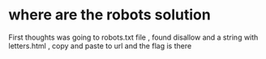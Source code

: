 # where are the robots solution

First thoughts was going to robots.txt file , found disallow and a string with letters.html , copy and paste to url and the flag is there